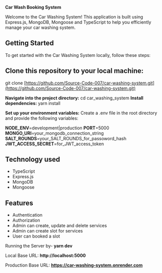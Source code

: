 **Car Wash Booking System**

Welcome to the Car Washing System! This application is built using Express.js, MongoDB, Mongoose and TypeScript to help you efficiently manage your car washing system.

## Getting Started
To get started with the Car Washing System locally, follow these steps:

## Clone this repository to your local machine:
git clone [https://github.com/Source-Code-007/car-washing-system.git](https://github.com/Source-Code-007/car-washing-system.git)

**Navigate into the project directory:** cd car_washing_system
**Install dependencies:** yarn install


**Set up your environment variables:** 
Create a .env file in the root directory and provide the following variables:

**NODE_ENV**=development|production
**PORT**=5000
**MONGO_URI**=your_mongodb_connection_string
**SALT_ROUNDS**=your_SALT_ROUNDS_for_passoword_hash
**JWT_ACCESS_SECRET**=for_JWT_access_token


## Technology used
* TypeScript
* Express.js
* MongoDB
* Mongoose

## Features
* Authentication
* Authorization
* Admin can create, update and delete services
* Admin can create slot for services
* User can booked a slot

Running the Server by- **yarn dev**

Local Base URL: **http://localhost:5000**

Production Base URL: **https://car-washing-system.onrender.com**

